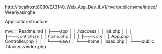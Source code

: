 http://localhost:8080/EA3140_Web_App_Dev_II_v1/mvc/public/home/index/Weeriyasinghe


Application structure  

mvc
    │   Readme.md
    │
    ├───app
    │   │   .htaccess
    │   │   init.php
    │   │
    │   ├───controllers
    │   │       home.php
    │   │
    │   ├───core
    │   │       App.php
    │   │       Controller.php
    │   │
    │   └───views
    │       └───home
    │               index.php
    │
    └───public
            .htaccess
            index.php
